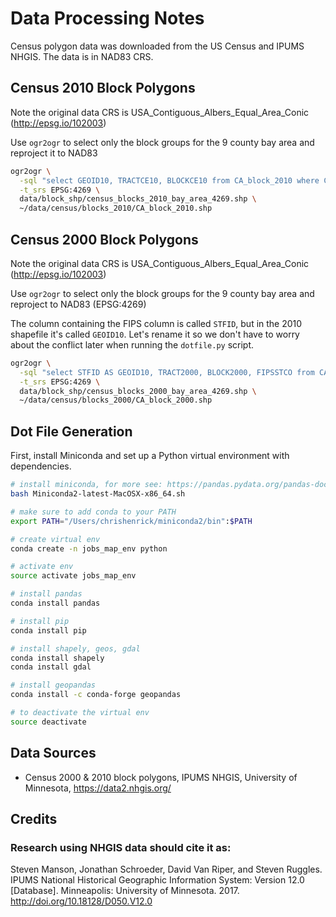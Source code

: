 # Data Processing Notes
Census polygon data was downloaded from the US Census and IPUMS NHGIS. The data is in NAD83 CRS.

## Census 2010 Block Polygons
Note the original data CRS is USA_Contiguous_Albers_Equal_Area_Conic (http://epsg.io/102003)

Use `ogr2ogr` to select only the block groups for the 9 county bay area and reproject it to NAD83

```bash
ogr2ogr \
  -sql "select GEOID10, TRACTCE10, BLOCKCE10 from CA_block_2010 where COUNTYFP10 IN ('001', '013', '041', '055', '075', '081', '085', '095', '097')" \
  -t_srs EPSG:4269 \
  data/block_shp/census_blocks_2010_bay_area_4269.shp \
  ~/data/census/blocks_2010/CA_block_2010.shp
```

## Census 2000 Block Polygons
Note the original data CRS is USA_Contiguous_Albers_Equal_Area_Conic (http://epsg.io/102003)

Use `ogr2ogr` to select only the block groups for the 9 county bay area and reproject to NAD83 (EPSG:4269)

The column containing the FIPS column is called `STFID`, but in the 2010 shapefile it's called `GEOID10`. Let's rename it so we don't have to worry about the conflict later when running the `dotfile.py` script.

```bash
ogr2ogr \
  -sql "select STFID AS GEOID10, TRACT2000, BLOCK2000, FIPSSTCO from CA_block_2000 where FIPSSTCO IN ('06001', '06013', '06041', '06055', '06075', '06081', '06085', '06095', '06097')" \
  -t_srs EPSG:4269 \
  data/block_shp/census_blocks_2000_bay_area_4269.shp \
  ~/data/census/blocks_2000/CA_block_2000.shp
```

## Dot File Generation
First, install Miniconda and set up a Python virtual environment with dependencies.

```bash
# install miniconda, for more see: https://pandas.pydata.org/pandas-docs/stable/install.html
bash Miniconda2-latest-MacOSX-x86_64.sh

# make sure to add conda to your PATH
export PATH="/Users/chrishenrick/miniconda2/bin":$PATH

# create virtual env
conda create -n jobs_map_env python

# activate env
source activate jobs_map_env

# install pandas
conda install pandas

# install pip
conda install pip

# install shapely, geos, gdal
conda install shapely
conda install gdal

# install geopandas
conda install -c conda-forge geopandas

# to deactivate the virtual env
source deactivate
```

## Data Sources

- Census 2000 & 2010 block polygons, IPUMS NHGIS, University of Minnesota, https://data2.nhgis.org/

## Credits

### Research using NHGIS data should cite it as:
Steven Manson, Jonathan Schroeder, David Van Riper, and Steven Ruggles. IPUMS National Historical Geographic Information   System: Version 12.0 [Database]. Minneapolis: University of Minnesota. 2017. http://doi.org/10.18128/D050.V12.0
